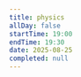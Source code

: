 ```yaml
---
title: physics
allDay: false
startTime: 19:00
endTime: 19:30
date: 2025-08-25
completed: null
---
```

